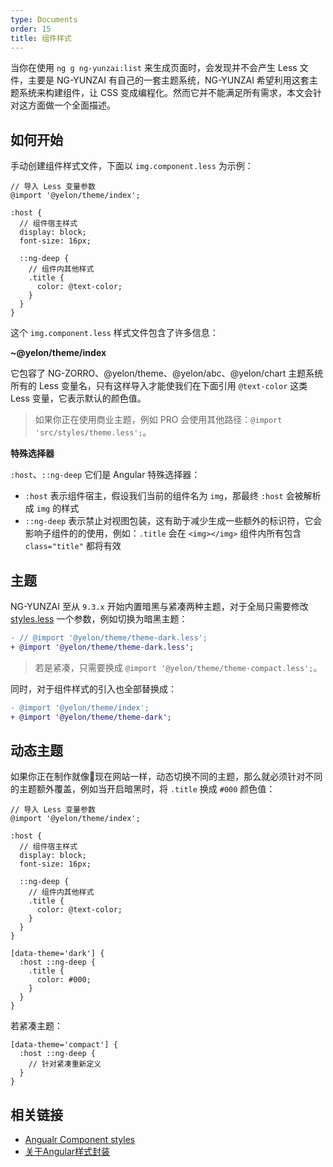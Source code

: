 ```yaml
---
type: Documents
order: 15
title: 组件样式
---
```


当你在使用 `ng g ng-yunzai:list` 来生成页面时，会发现并不会产生 Less 文件，主要是 NG-YUNZAI 有自己的一套主题系统，NG-YUNZAI 希望利用这套主题系统来构建组件，让 CSS 变成编程化。然而它并不能满足所有需求，本文会针对这方面做一个全面描述。

## 如何开始

手动创建组件样式文件，下面以 `img.component.less` 为示例：

```less
// 导入 Less 变量参数
@import '@yelon/theme/index';

:host {
  // 组件宿主样式
  display: block;
  font-size: 16px;

  ::ng-deep {
    // 组件内其他样式
    .title {
      color: @text-color;
    }
  }
}
```

这个 `img.component.less` 样式文件包含了许多信息：

**~@yelon/theme/index**

它包容了 NG-ZORRO、@yelon/theme、@yelon/abc、@yelon/chart 主题系统所有的 Less 变量名，只有这样导入才能使我们在下面引用 `@text-color` 这类 Less 变量，它表示默认的颜色值。

> 如果你正在使用商业主题，例如 PRO 会使用其他路径：`@import 'src/styles/theme.less';`。

**特殊选择器**

`:host`、`::ng-deep` 它们是 Angular 特殊选择器：

- `:host` 表示组件宿主，假设我们当前的组件名为 `img`，那最终 `:host` 会被解析成 `img` 的样式
- `::ng-deep` 表示禁止对视图包装，这有助于减少生成一些额外的标识符，它会影响子组件的的使用，例如：`.title` 会在 `<img></img>` 组件内所有包含 `class="title"` 都将有效

## 主题

NG-YUNZAI 至从 `9.3.x` 开始内置暗黑与紧凑两种主题，对于全局只需要修改 [styles.less](https://github.com/hbyunzai/ng-yunzai/blob/master/src/styles.less) 一个参数，例如切换为暗黑主题：

```diff
- // @import '@yelon/theme/theme-dark.less';
+ @import '@yelon/theme/theme-dark.less';
```

> 若是紧凑，只需要换成 `@import '@yelon/theme/theme-compact.less';`。

同时，对于组件样式的引入也全部替换成：

```diff
- @import '@yelon/theme/index';
+ @import '@yelon/theme/theme-dark';
```

## 动态主题

如果你正在制作就像现在网站一样，动态切换不同的主题，那么就必须针对不同的主题额外覆盖，例如当开启暗黑时，将 `.title` 换成 `#000` 颜色值：

```less
// 导入 Less 变量参数
@import '@yelon/theme/index';

:host {
  // 组件宿主样式
  display: block;
  font-size: 16px;

  ::ng-deep {
    // 组件内其他样式
    .title {
      color: @text-color;
    }
  }
}

[data-theme='dark'] {
  :host ::ng-deep {
    .title {
      color: #000;
    }
  }
}
```

若紧凑主题：

```less
[data-theme='compact'] {
  :host ::ng-deep {
    // 针对紧凑重新定义
  }
}
```

## 相关链接

- [Angualr Component styles](https://angular.io/guide/component-styles)
- [关于Angular样式封装](https://zhuanlan.zhihu.com/p/31235358)
